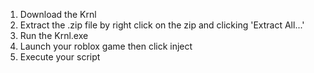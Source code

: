 1. Download the Krnl
2. Extract the .zip file by right click on the zip and clicking 'Extract All...'
3. Run the Krnl.exe
4. Launch your roblox game then click inject
5. Execute your script
